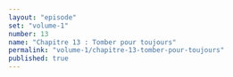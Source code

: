 ```yaml
---
layout: "episode"
set: "volume-1"
number: 13
name: "Chapitre 13 : Tomber pour toujours"
permalink: "volume-1/chapitre-13-tomber-pour-toujours"
published: true
---
```

